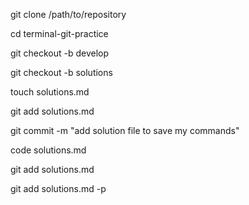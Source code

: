 git clone /path/to/repository

cd terminal-git-practice

git checkout -b develop

git checkout -b solutions

touch solutions.md

git add solutions.md

git commit -m "add solution file to save my commands"

code solutions.md

git add solutions.md

git add solutions.md -p